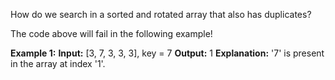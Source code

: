 How do we search in a sorted and rotated array that also has duplicates?

The code above will fail in the following example!

**Example 1:**
**Input:** [3, 7, 3, 3, 3], key = 7
**Output:** 1
**Explanation:** '7' is present in the array at index '1'.